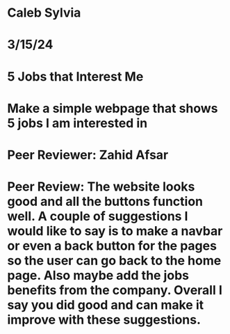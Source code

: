 # Caleb Sylvia
# 3/15/24
# 5 Jobs that Interest Me
# Make a simple webpage that shows 5 jobs I am interested in 
# Peer Reviewer: Zahid Afsar
# Peer Review: The website looks good and all the buttons function well. A couple of suggestions I would like to say is to make a navbar or even a back button for the pages so the user can go back to the home page. Also maybe add the jobs benefits from the company. Overall I say you did good and can make it improve with these suggestions.
